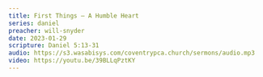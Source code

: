 ```yaml
---
title: First Things – A Humble Heart
series: daniel
preacher: will-snyder
date: 2023-01-29
scripture: Daniel 5:13-31
audio: https://s3.wasabisys.com/coventrypca.church/sermons/audio.mp3
video: https://youtu.be/39BLLqPztKY
---
```

